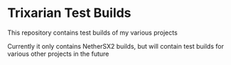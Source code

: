# Trixarian Test Builds
This repository contains test builds of my various projects

Currently it only contains NetherSX2 builds, but will contain test builds for various other projects in the future
